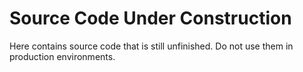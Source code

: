 # Source Code Under Construction

Here contains source code that is still unfinished. Do not use them in production environments.
